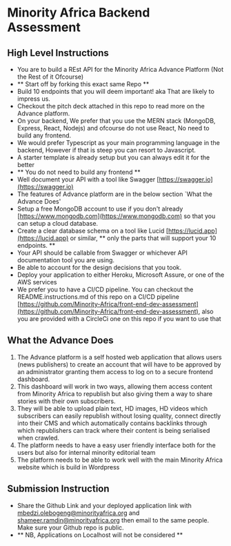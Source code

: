 # Minority Africa Backend Assessment

## High Level Instructions
- You are to build a REst API for the Minority Africa Advance Platform (Not the Rest of it Ofcourse)
- ** Start off by forking this exact same Repo **
- Build 10 endpoints that you will deem important! aka That are likely to impress us.
- Checkout the pitch deck attached in this repo to read more on the Advance platform. 
- On your backend, We prefer that you use the MERN stack (MongoDB, Express, React, Nodejs) and ofcourse do not use React, No need to build any frontend.
- We would prefer Typescript as your main programming language in the backend, However if that is steep you can resort to Javascript.
- A starter template is already setup but you can always edit it for the better
- ** You do not need to build any frontend **
- Well document your API with a tool like Swagger [https://swagger.io](https://swagger.io)
- The features of Advance platform are in the below section `What the Advance Does'
- Setup a free MongoDB account to use if you don't already [https://www.mongodb.com](https://www.mongodb.com) so that you can setup a cloud database.
- Create a clear database schema on a tool like Lucid [https://lucid.app](https://lucid.app) or similar, ** only the parts that will support your 10 endpoints. **
- Your API should be callable from Swagger or whichever API documentation tool you are using.
- Be able to account for the design decisions that you took.
- Deploy your application to either Heroku, Microsoft Assure, or one of the AWS services
- We prefer you to have a CI/CD pipeline. You can checkout the README.instructions.md of this repo on a CI/CD pipeline [https://github.com/Minority-Africa/front-end-dev-assessment](https://github.com/Minority-Africa/front-end-dev-assessment), also you are provided with a CircleCi one on this repo if you want to use that

## What the Advance Does
1. The Advance platform is a self hosted web application that allows users (news
publishers) to create an account that will have to be approved by an
administrator granting them access to log on to a secure frontend dashboard.
2. This dashboard will work in two ways, allowing them access content from
Minority Africa to republish but also giving them a way to share stories with their
own subscribers.
3. They will be able to upload plain text, HD images, HD videos which subscribers
can easily republish without losing quality, connect directly into their CMS and
which automatically contains backlinks through which republishers can track
where their content is being serialised when crawled.
4. The platform needs to have a easy user friendly interface both for the users but
also for internal minority editorial team
5. The platform needs to be able to work well with the main Minority Africa website
which is build in Wordpress

## Submission Instruction
- Share the Github Link and your deployed application link with mbedzi.olebogeng@minorityafrica.org and shameer.ramdin@minorityafrica.org then email to the same people. Make sure your Github repo is public.
- ** NB, Applications on Localhost will not be considered **